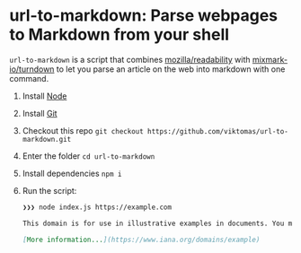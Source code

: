 # url-to-markdown: Parse webpages to Markdown from your shell

`url-to-markdown` is a script that combines [mozilla/readability](https://github.com/mozilla/readability) with [mixmark-io/turndown](https://github.com/mixmark-io/turndown) to let you parse an article on the web into markdown with one command.

1. Install [Node](https://nodejs.org/en/)
1. Install [Git](https://git-scm.com/)
1. Checkout this repo `git checkout https://github.com/viktomas/url-to-markdown.git`
1. Enter the folder `cd url-to-markdown`
1. Install dependencies `npm i`
1. Run the script:

    ```sh
    ❯❯❯ node index.js https://example.com
    ```
    ```md
    This domain is for use in illustrative examples in documents. You may use this domain in literature without prior coordination or asking for permission.

    [More information...](https://www.iana.org/domains/example)
    ```